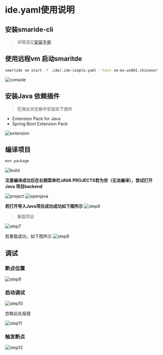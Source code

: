 <!--
 * @Author: kenan
 * @Date: 2021-10-29 11:06:45
 * @LastEditors: kenan
 * @LastEditTime: 2021-11-01 10:03:28
 * @Description: file content
-->

# ide.yaml使用说明

## 安装smaride-cli

> 详情请见[安装手册](https://smartide.dev/zh/docs/getting-started/install/)

## 使用远程vm 启动smaritde

```bash
smartide vm start -f .ide/.ide-simple.yaml --host sm-ms-ws001.chinanorth2.cloudapp.chinacloudapi.cn --username ${username} --repourl  https://github.com/SmartIDE/metersphere.git --password ${password}

```

![console](./img/step1.png)

## 安装Java 依赖插件

> 在弹出浏览器中安装如下插件

- Extension Pack for Java
- Spring Boot Extension Pack

![extension](./img/step2.png)

## 编译项目

```bash
mvn package
```
![build](./img/step3.png)

**注意编译成功后在右侧菜单栏JAVA PROJECTS若为空（无法编译），尝试打开Java 项目backend**

![project](./img/step4.png)
![openjava](./img/step5.png)

**若打开导入Java项目成功成功如下图所示**
![step6](./img/step6.png)

> 重载项目

![step7](./img/step7.png)

若重载成功，如下图所示
![step8](./img/step8.png)

## 调试

### 断点位置

![step9](./img/step9.png)

### 启动调试

![step10](./img/step10.png)

忽略此处报错

![step11](./img/step11.png)

### 触发断点

![step12](./img/step12.png)